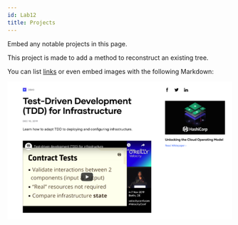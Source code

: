 ```yaml
---
id: Lab12
title: Projects
---
```


Embed any notable projects in this page.

This project is made to add a method to reconstruct an existing tree.

You can list [links](https://www.hashicorp.com/resources/test-driven-development-tdd-for-infrastructure)
or even embed images with the following Markdown:

![Add alternate text for image](./assets/rosemary.png)
